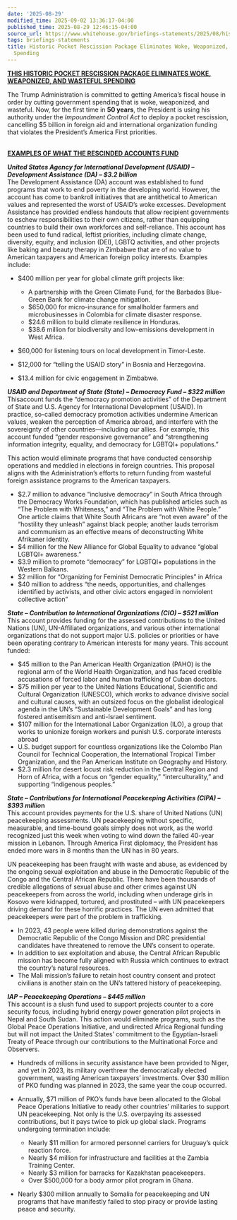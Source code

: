 ```yaml
---
date: '2025-08-29'
modified_time: 2025-09-02 13:36:17-04:00
published_time: 2025-08-29 12:46:15-04:00
source_url: https://www.whitehouse.gov/briefings-statements/2025/08/historic-pocket-rescission-package-eliminates-woke-weaponized-and-wasteful-spending/
tags: briefings-statements
title: Historic Pocket Rescission Package Eliminates Woke, Weaponized, and Wasteful
  Spending
---
```

 
**<u>THIS HISTORIC POCKET RESCISSION PACKAGE ELIMINATES WOKE,
WEAPONIZED, AND WASTEFUL SPENDING</u>** 

The Trump Administration is committed to getting America’s fiscal house
in order by cutting government spending that is woke, weaponized, and
wasteful. Now, for the first time in **50 years**, the President is
using his authority under the *Impoundment Control Act* to deploy a
pocket rescission, cancelling $5 billion in foreign aid and
international organization funding that violates the President’s America
First priorities.  
 

**<u>EXAMPLES OF WHAT THE RESCINDED ACCOUNTS FUND</u>**

***United States Agency for International Development (USAID) –
Development Assistance (DA) – $3.2 billion***  
The Development Assistance (DA) account was established to fund programs
that work to end poverty in the developing world. However, the account
has come to bankroll initiatives that are antithetical to American
values and represented the worst of USAID’s woke excesses. Development
Assistance has provided endless handouts that allow recipient
governments to eschew responsibilities to their own citizens, rather
than equipping countries to build their own workforces and
self-reliance. This account has been used to fund radical, leftist
priorities, including climate change, diversity, equity, and inclusion
(DEI), LGBTQ activities, and other projects like baking and beauty
therapy in Zimbabwe that are of no value to American taxpayers and
American foreign policy interests. Examples include:

-   $400 million per year for global climate grift projects like:
    -   A partnership with the Green Climate Fund, for the Barbados
        Blue-Green Bank for climate change mitigation.

    <!-- -->

    -   $650,000 for micro-insurance for smallholder farmers and
        microbusinesses in Colombia for climate disaster response.
    -   $24.6 million to build climate resilience in Honduras.
    -   $38.6 million for biodiversity and low-emissions development in
        West Africa.
-   $60,000 for listening tours on local development in Timor-Leste.
-   $12,000 for “telling the USAID story” in Bosnia and Herzegovina.
-   $13.4 million for civic engagement in Zimbabwe.

***USAID and Department of State (State) – Democracy Fund – $322
million***  
Thisaccount funds the “democracy promotion activities” of the Department
of State and U.S. Agency for International Development (USAID). In
practice, so-called democracy promotion activities undermine American
values, weaken the perception of America abroad, and interfere with the
sovereignty of other countries—including our allies. For example, this
account funded “gender responsive governance” and “strengthening
information integrity, equality, and democracy for LGBTQI+ populations.”

This action would eliminate programs that have conducted censorship
operations and meddled in elections in foreign countries. This proposal
aligns with the Administration’s efforts to return funding from wasteful
foreign assistance programs to the American taxpayers.

-   $2.7 million to advance “inclusive democracy” in South Africa
    through the Democracy Works Foundation, which has published articles
    such as “The Problem with Whiteness,” and “The Problem with White
    People.” One article claims that White South Africans are “not even
    aware” of the “hostility they unleash” against black people; another
    lauds terrorism and communism as an effective means of
    deconstructing White Afrikaner identity.
-   $4 million for the New Alliance for Global Equality to advance
    “global LGBTQI+ awareness.”
-   $3.9 million to promote “democracy” for LGBTQI+ populations in the
    Western Balkans.
-   $2 million for “Organizing for Feminist Democratic Principles” in
    Africa
-   $40 million to address “the needs, opportunities, and challenges
    identified by activists, and other civic actors engaged in
    nonviolent collective action”

***State – Contribution to International Organizations (CIO) – $521
million***  
This account provides funding for the assessed contributions to the
United Nations (UN), UN-Affiliated organizations, and various other
international organizations that do not support major U.S. policies or
priorities or have been operating contrary to American interests for
many years. This account funded:

-   $45 million to the Pan American Health Organization (PAHO) is the
    regional arm of the World Health Organization, and has faced
    credible accusations of forced labor and human trafficking of Cuban
    doctors.
-   $75 million per year to the United Nations Educational, Scientific
    and Cultural Organization (UNESCO), which works to advance divisive
    social and cultural causes, with an outsized focus on the globalist
    ideological agenda in the UN’s “Sustainable Development Goals” and
    has long fostered antisemitism and anti-Israel sentiment.
-   $107 million for the International Labor Organization (ILO), a group
    that works to unionize foreign workers and punish U.S. corporate
    interests abroad
-   U.S. budget support for countless organizations like the Colombo
    Plan Council for Technical Cooperation, the International Tropical
    Timber Organization, and the Pan American Institute on Geography and
    History.
-   $2.3 million for desert locust risk reduction in the Central Region
    and Horn of Africa, with a focus on “gender equality,”
    “interculturality,” and supporting “indigenous peoples.”

***State – Contributions for International Peacekeeping Activities
(CIPA) – $393 millio*n**  
This account provides payments for the U.S. share of United Nations (UN)
peacekeeping assessments. UN peacekeeping without specific, measurable,
and time-bound goals simply does not work, as the world recognized just
this week when voting to wind down the failed 40-year mission in
Lebanon. Through America First diplomacy, the President has ended more
wars in 8 months than the UN has in 80 years.

UN peacekeeping has been fraught with waste and abuse, as evidenced by
the ongoing sexual exploitation and abuse in the Democratic Republic of
the Congo and the Central African Republic. There have been thousands of
credible allegations of sexual abuse and other crimes against UN
peacekeepers from across the world, including when underage girls in
Kosovo were kidnapped, tortured, and prostituted – with UN peacekeepers
driving demand for these horrific practices. The UN even admitted that
peacekeepers were part of the problem in trafficking. 

-   In 2023, 43 people were killed during demonstrations against the
    Democratic Republic of the Congo Mission and DRC presidential
    candidates have threatened to remove the UN’s consent to operate. 
-   In addition to sex exploitation and abuse, the Central African
    Republic mission has become fully aligned with Russia which
    continues to extract the country’s natural resources.
-   The Mali mission’s failure to retain host country consent and
    protect civilians is another stain on the UN’s tattered history of
    peacekeeping.

***IAP – Peacekeeping Operations – $445 million***  
This account is a slush fund used to support projects counter to a core
security focus, including hybrid energy power generation pilot projects
in Nepal and South Sudan. This action would eliminate programs, such as
the Global Peace Operations Initiative, and undirected Africa Regional
funding but will not impact the United States’ commitment to the
Egyptian-Israeli Treaty of Peace through our contributions to the
Multinational Force and Observers.

-   Hundreds of millions in security assistance have been provided to
    Niger, and yet in 2023, its military overthrew the democratically
    elected government, wasting American taxpayers’ investments. Over
    $30 million of PKO funding was planned in 2023, the same year the
    coup occurred.
-   Annually, $71 million of PKO’s funds have been allocated to the
    Global Peace Operations Initiative to ready other countries’
    militaries to support UN peacekeeping. Not only is the U.S.
    overpaying its assessed contributions, but it pays twice to pick up
    global slack. Programs undergoing termination include:
    -   Nearly $11 million for armored personnel carriers for Uruguay’s
        quick reaction force.

    <!-- -->

    -   Nearly $4 million for infrastructure and facilities at the
        Zambia Training Center.

    <!-- -->

    -   Nearly $3 million for barracks for Kazakhstan peacekeepers.

    <!-- -->

    -   Over $500,000 for a body armor pilot program in Ghana.
-   Nearly $300 million annually to Somalia for peacekeeping and UN
    programs that have manifestly failed to stop piracy or provide
    lasting peace and security.  
      
